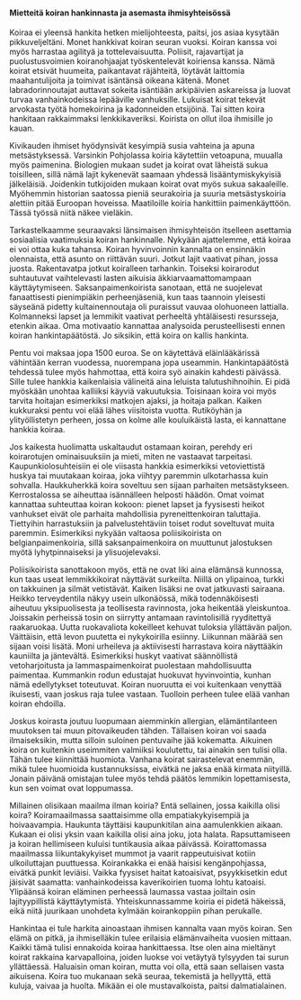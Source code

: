 ####  Mietteitä koiran hankinnasta ja asemasta ihmisyhteisössä

Koiraa ei yleensä hankita hetken mielijohteesta, paitsi, jos asiaa kysytään pikkuveljeltäni. Monet hankkivat koiran seuran vuoksi. Koiran kanssa voi myös harrastaa agilityä ja tottelevaisuutta. Poliisit, rajavartijat ja puolustusvoimien koiranohjaajat työskentelevät koiriensa kanssa. Nämä koirat etsivät huumeita, paikantavat räjähteitä, löytävät laittomia maahantulijoita ja toimivat isäntänsä oikeana kätenä. Monet labradorinnoutajat auttavat sokeita isäntiään arkipäivien askareissa ja luovat turvaa vanhainkodeissa lepääville vanhuksille. Lukuisat koirat tekevät arvokasta työtä homekoirina ja kadonneiden etsijöinä. Tai sitten koira hankitaan rakkaimmaksi lenkkikaveriksi. Koirista on ollut iloa ihmisille jo kauan.

Kivikauden ihmiset hyödynsivät kesyimpiä susia vahteina ja apuna metsästyksessä. Varsinkin Pohjolassa koiria käytettiin vetoapuna, muualla myös paimenina. Biologien mukaan sudet ja koirat ovat läheistä sukua toisilleen, sillä nämä lajit kykenevät saamaan yhdessä lisääntymiskykyisiä jälkeläisiä. Joidenkin tutkijoiden mukaan koirat ovat myös sukua sakaaleille. Myöhemmin historian saatossa pieniä seurakoiria ja suuria metsästyskoiria alettiin pitää Euroopan hoveissa. Maatiloille koiria hankittiin paimenkäyttöön. Tässä työssä niitä näkee vieläkin.  

Tarkastelkaamme seuraavaksi länsimaisen ihmisyhteisön itselleen asettamia sosiaalisia vaatimuksia koiran hankinnalle. Nykyään ajattelemme, että koiraa ei voi ottaa kuka tahansa. Koiran hyvinvoinnin kannalta on ensinnäkin olennaista, että asunto on riittävän suuri. Jotkut lajit vaativat pihan, jossa juosta. Rakentavatpa jotkut koiralleen tarhankin. Toiseksi koirarodut suhtautuvat vaihtelevasti lasten aikuisia äkkiarvaamattomampaan käyttäytymiseen. Saksanpaimenkoirista sanotaan, että ne suojelevat fanaattisesti pienimpiäkin perheenjäseniä, kun taas taannoin yleisesti säyseänä pidetty kultainennoutaja oli puraissut vauvaa olohuoneen lattialla. Kolmanneksi lapset ja lemmikit vaativat perheeltä yhtäläisesti resursseja, etenkin aikaa. Oma motivaatio kannattaa analysoida perusteellisesti ennen koiran hankintapäätöstä. Jo siksikin, että koira on kallis hankinta.

Pentu voi maksaa jopa 1500 euroa. Se on käytettävä eläinlääkärissä vähintään kerran vuodessa, nuorempana jopa useammin. Hankintapäätöstä tehdessä tulee myös hahmottaa, että koira syö ainakin kahdesti päivässä. Sille tulee hankkia kaikenlaisia välineitä aina leluista talutushihnoihin. Ei pidä myöskään unohtaa kalliiksi käyviä vakuutuksia. Toisinaan koira voi myös tarvita hoitajan esimerkiksi matkojen ajaksi, ja hoitaja palkan. Kaiken kukkuraksi pentu voi elää lähes viisitoista vuotta. Rutiköyhän ja ylityöllistetyn perheen, jossa on kolme alle kouluikäistä lasta, ei kannattane hankkia koiraa.

Jos kaikesta huolimatta uskaltaudut ostamaan koiran, perehdy eri koirarotujen ominaisuuksiin ja mieti, miten ne vastaavat tarpeitasi. Kaupunkiolosuhteisiin ei ole viisasta hankkia esimerkiksi vetoviettistä huskya tai muutakaan koiraa, joka viihtyy paremmin ulkotarhassa kuin sohvalla. Haukkuherkkä koira soveltuu sen sijaan parhaiten metsästykseen. Kerrostalossa se aiheuttaa isännälleen helposti häädön. Omat voimat kannattaa suhteuttaa koiran kokoon: pienet lapset ja fyysisesti heikot vanhukset eivät ole parhaita mahdollisia pyreneittenkoiran taluttajia. Tiettyihin harrastuksiin ja palvelustehtäviin toiset rodut soveltuvat muita paremmin. Esimerkiksi nykyään valtaosa poliisikoirista on belgianpaimenkoiria, sillä saksanpaimenkoira on muuttunut jalostuksen myötä lyhytpinnaiseksi ja ylisuojelevaksi.

Poliisikoirista sanottakoon myös, että ne ovat liki aina elämänsä kunnossa, kun taas useat lemmikkikoirat näyttävät surkeilta. Niillä on ylipainoa, turkki on takkuinen ja silmät vetistävät. Kaiken lisäksi ne ovat jatkuvasti sairaana. Heikko terveydentila näkyy usein ulkonäössä, mikä todennäköisesti aiheutuu yksipuolisesta ja teollisesta ravinnosta, joka heikentää yleiskuntoa. Joissakin perheissä tosin on siirrytty antamaan ravintolisillä ryyditettyä raakaruokaa. Uutta ruokavaliota kokeilleet kehuvat tuloksia yllättävän paljon. Väittäisin, että levon puutetta ei nykykoirilla esiinny. Liikunnan määrää sen sijaan voisi lisätä. Moni urheileva ja aktiivisesti harrastava koira näyttääkin kauniilta ja jäntevältä. Esimerkiksi huskyt vaativat säännöllistä vetoharjoitusta ja lammaspaimenkoirat puolestaan mahdollisuutta paimentaa. Kummankin rodun edustajat huokuvat hyvinvointia, kunhan nämä edellytykset toteutuvat. Koiran nuoruutta ei voi kuitenkaan venyttää ikuisesti, vaan joskus raja tulee vastaan. Tuolloin perheen tulee elää vanhan koiran ehdoilla.

Joskus koirasta joutuu luopumaan aiemminkin allergian, elämäntilanteen muutoksen tai muun pitovaikeuden tähden. Tällaisen koiran voi saada ilmaiseksikin, mutta silloin suloinen pentuvaihe jää kokematta. Aikuinen koira on kuitenkin useimmiten valmiiksi koulutettu, tai ainakin sen tulisi olla. Tähän tulee kiinnittää huomiota. Vanhana koirat sairastelevat enemmän, mikä tulee huomioida kustannuksissa, eivätkä ne jaksa enää kirmata niityillä. Jonain päivänä omistajan tulee myös tehdä päätös lemmikin lopettamisesta, kun sen voimat ovat loppumassa.  

Millainen olisikaan maailma ilman koiria? Entä sellainen, jossa kaikilla olisi koira? Koiramaailmassa saattaisimme olla empatiakykyisempiä ja hoivaavampia. Haukunta täyttäisi kaupunkitilan aina aamulenkkien aikaan. Kukaan ei olisi yksin vaan kaikilla olisi aina joku, jota halata. Rapsuttamiseen ja koiran hellimiseen kuluisi tuntikausia aikaa päivässä. Koirattomassa maailmassa liikuntakykyiset mummot ja vaarit rappeutuisivat kotiin ulkoiluttajan puuttuessa. Koirankakka ei enää haisisi kengänpohjassa, eivätkä punkit leviäisi. Vaikka fyysiset haitat katoaisivat, psyykkisetkin edut jäisivät saamatta: vanhainkodeissa kaverikoirien tuoma lohtu katoaisi. Ylipäänsä koiran eläminen perheessä laumassa vastaa joiltain osin lajityypillistä käyttäytymistä. Yhteiskunnassamme koiria ei pidetä häkeissä, eikä niitä juurikaan unohdeta kylmään koirankoppiin pihan perukalle.

Hankintaa ei tule harkita ainoastaan ihmisen kannalta vaan myös koiran. Sen elämä on pitkä, ja ihmiselläkin tulee erilaisia elämänvaiheita vuosien mittaan. Kaikki tämä tulisi ennakoida koiraa hankittaessa. Itse olen aina mieltänyt koirat rakkaina karvapalloina, joiden luokse voi vetäytyä tylsyyden tai surun yllättäessä. Haluaisin oman koiran, mutta voi olla, että saan sellaisen vasta aikuisena. Koira tuo mukanaan sekä seuraa, tekemistä ja hellyyttä, että kuluja, vaivaa ja huolta. Mikään ei ole mustavalkoista, paitsi dalmatialainen. 
